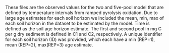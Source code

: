 These files are the observed values for the two and five-pool model that are defined by temperature intervals from ramped pyrolysis oxidation. Due to large age estimates for each soil horizon we included the mean, min, max of each soil horizon in the dataset to be estimated by the model. Time is defined as the soil age horizon estimate. The first and second pool in mg C per g dry sediment is defined in C1 and C2, respectively. A unique identifier for each soil horizon (ID) was provided, which each have a min (REP=1), mean (REP=2), max(REP=3) age estimate.